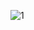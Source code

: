 ![1](https://github.com/Bayselonarrend/Bayselonarrend/assets/105596284/122dedc3-f28c-47a0-b91a-f447a7fb1b45)
